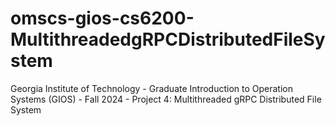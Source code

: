 # omscs-gios-cs6200-MultithreadedgRPCDistributedFileSystem
Georgia Institute of Technology - Graduate Introduction to Operation Systems (GIOS) - Fall 2024 - Project 4: Multithreaded gRPC Distributed File System
